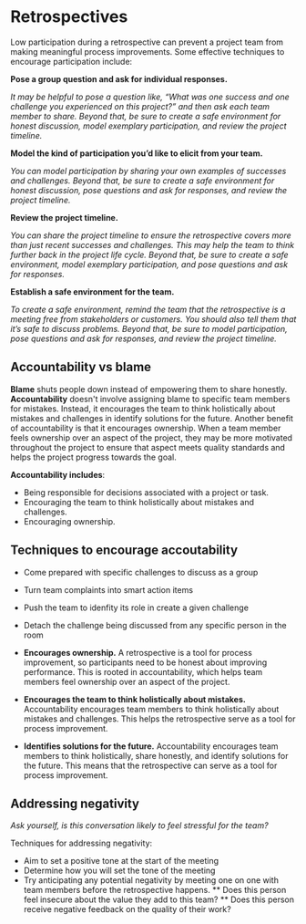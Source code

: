 # Retrospectives

Low participation during a retrospective can prevent a project team from making meaningful process improvements. Some effective techniques to encourage participation include:

__Pose a group question and ask for individual responses.__

*It may be helpful to pose a question like, “What was one success and one challenge you experienced on this project?” and then ask each team member to share. Beyond that, be sure to create a safe environment for honest discussion, model exemplary participation, and review the project timeline.*

__Model the kind of participation you’d like to elicit from your team.__

*You can model participation by sharing your own examples of successes and challenges. Beyond that, be sure to create a safe environment for honest discussion, pose questions and ask for responses, and review the project timeline.*

__Review the project timeline.__

*You can share the project timeline to ensure the retrospective covers more than just recent successes and challenges. This may help the team to think further back in the project life cycle. Beyond that, be sure to create a safe environment, model exemplary participation, and pose questions and ask for responses.*

__Establish a safe environment for the team.__

*To create a safe environment, remind the team that the retrospective is a meeting free from stakeholders or customers. You should also tell them that it’s safe to discuss problems. Beyond that, be sure to model participation, pose questions and ask for responses, and review the project timeline.*

## Accountability vs blame
__Blame__ shuts people down instead of empowering them to share honestly. __Accountability__ doesn't involve assigning blame to specific team members for mistakes. Instead, it encourages the team to think holistically about mistakes and challenges in identify solutions for the future. Another benefit of accountability is that it encourages ownership. When a team member feels ownership over an aspect of the project, they may be more motivated throughout the project to ensure that aspect meets quality standards and helps the project progress towards the goal.

__Accountability includes__:
* Being responsible for decisions associated with a project or task.
* Encouraging the team to think holistically about mistakes and challenges.
* Encouraging ownership.

## Techniques to encourage accoutability
* Come prepared with specific challenges to discuss as a group
* Turn team complaints into smart action items
* Push the team to idenfity its role in create a given challenge
* Detach the challenge being discussed from any specific person in the room

* __Encourages ownership.__ A retrospective is a tool for process improvement, so participants need to be honest about improving performance. This is rooted in accountability, which helps team members feel ownership over an aspect of the project.
* __Encourages the team to think holistically about mistakes.__ Accountability encourages team members to think holistically about mistakes and challenges. This helps the retrospective serve as a tool for process improvement.
* __Identifies solutions for the future.__ Accountability encourages team members to think holistically, share honestly, and identify solutions for the future. This means that the retrospective can serve as a tool for process improvement.

## Addressing negativity
*Ask yourself, is this conversation likely to feel stressful for the team?*

Techniques for addressing negativity:
* Aim to set a positive tone at the start of the meeting
* Determine how you will set the tone of the meeting
* Try anticipating any potential negativity by meeting one on one with team members before the retrospective happens.
** Does this person feel insecure about the value they add to this team?
** Does this person receive negative feedback on the quality of their work?
